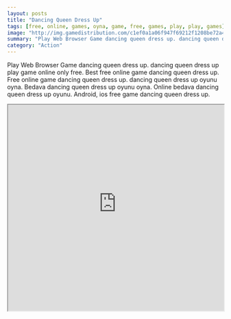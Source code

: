 ```yaml
---
layout: posts
title: "Dancing Queen Dress Up"
tags: [free, online, games, oyna, game, free, games, play, play, games]
image: "http://img.gamedistribution.com/c1ef0a1a06f947f69212f1208be72a4a.jpg"
summary: "Play Web Browser Game dancing queen dress up. dancing queen dress up play game online only free. Best free online game dancing queen dress up. Free online game dancing queen dress up. dancing queen dress up oyunu oyna. Bedava dancing queen dress up oyunu oyna. Online bedava dancing queen dress up oyunu. Android, ios free game dancing queen dress up."
category: "Action"
---
```


Play Web Browser Game dancing queen dress up. dancing queen dress up play game online only free. Best free online game dancing queen dress up. Free online game dancing queen dress up. dancing queen dress up oyunu oyna. Bedava dancing queen dress up oyunu oyna. Online bedava dancing queen dress up oyunu. Android, ios free game dancing queen dress up.

<iframe width="100%" height="480px;" src="http://flash.gamedistribution.com?game=c1ef0a1a06f947f69212f1208be72a4a"></iframe>